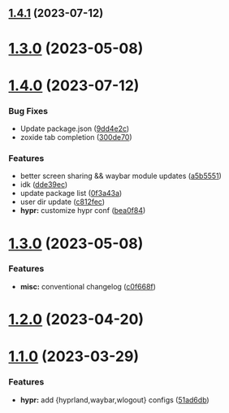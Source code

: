 ## [1.4.1](https://github.com/aayushrathor/dotfiles/compare/v1.4.0...v1.4.1) (2023-07-12)



# [1.3.0](https://github.com/aayushrathor/dotfiles/compare/v1.2.0...v1.3.0) (2023-05-08)



# [1.4.0](https://github.com/aayushrathor/dotfiles/compare/v1.3.0...v1.4.0) (2023-07-12)


### Bug Fixes

* Update package.json ([9dd4e2c](https://github.com/aayushrathor/dotfiles/commit/9dd4e2cb5f035d01f6ac9bae48c94b45136b84c7))
* zoxide tab completion ([300de70](https://github.com/aayushrathor/dotfiles/commit/300de706126c11fff778390ed3b525336f6d3a92))


### Features

* better screen sharing && waybar module updates ([a5b5551](https://github.com/aayushrathor/dotfiles/commit/a5b5551bdde5161dc5b458ee658179f4beb676e2))
* idk ([dde39ec](https://github.com/aayushrathor/dotfiles/commit/dde39ec72588c80c4cced2910fdedfc73b0a088e))
* update package list ([0f3a43a](https://github.com/aayushrathor/dotfiles/commit/0f3a43a9e62f6acf4e9da1a73e2e3ce60a056d23))
* user dir update ([c812fec](https://github.com/aayushrathor/dotfiles/commit/c812fec4d23406a0ba16609a6ed5c2c1131ea6ad))
* **hypr:** customize hypr conf ([bea0f84](https://github.com/aayushrathor/dotfiles/commit/bea0f8440244e5bf51b577f3aca0e4f81322a48e))



# [1.3.0](https://github.com/aayushrathor/dotfiles/compare/v1.2.0...v1.3.0) (2023-05-08)


### Features

* **misc:** conventional changelog ([c0f668f](https://github.com/aayushrathor/dotfiles/commit/c0f668fa6cd4e365008a9299a7db9369ad598666))



# [1.2.0](https://github.com/aayushrathor/dotfiles/compare/v1.1.0...v1.2.0) (2023-04-20)



# [1.1.0](https://github.com/aayushrathor/dotfiles/compare/v1.0.0...v1.1.0) (2023-03-29)


### Features

* **hypr:** add {hyprland,waybar,wlogout} configs ([51ad6db](https://github.com/aayushrathor/dotfiles/commit/51ad6dbbc4231d2aad1399e4195114d3b0bb2708))



